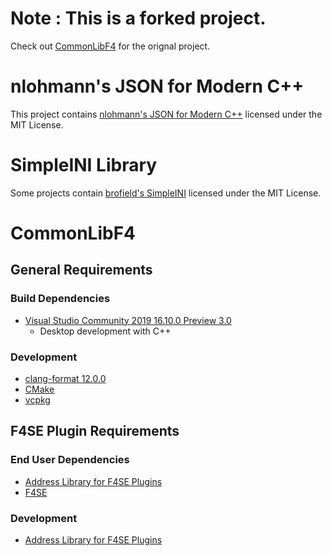 # Note : This is a forked project. 
Check out [CommonLibF4](https://github.com/Ryan-rsm-McKenzie/CommonLibF4) for the orignal project.


# nlohmann's JSON for Modern C++

This project contains [nlohmann's JSON for Modern C++](https://github.com/nlohmann/json) licensed under the MIT License.

# SimpleINI Library

Some projects contain [brofield's SimpleINI](https://github.com/brofield/simpleini) licensed under the MIT License.

# CommonLibF4

## General Requirements

### Build Dependencies
* [Visual Studio Community 2019 16.10.0 Preview 3.0](https://visualstudio.microsoft.com/vs/preview/)
	* Desktop development with C++

### Development
* [clang-format 12.0.0](https://github.com/llvm/llvm-project/releases)
* [CMake](https://cmake.org/)
* [vcpkg](https://github.com/microsoft/vcpkg)

## F4SE Plugin Requirements

### End User Dependencies
* [Address Library for F4SE Plugins](https://www.nexusmods.com/fallout4/mods/47327)
* [F4SE](https://f4se.silverlock.org/)

### Development
* [Address Library for F4SE Plugins](https://www.nexusmods.com/fallout4/mods/47327)

